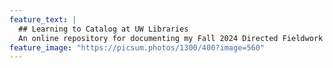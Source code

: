 ```yaml
---
feature_text: |
  ## Learning to Catalog at UW Libraries
  An online repository for documenting my Fall 2024 Directed Fieldwork experience.
feature_image: "https://picsum.photos/1300/400?image=560"
---
```

